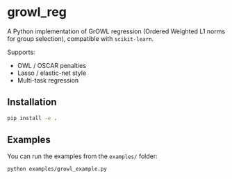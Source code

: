 # growl_reg

A Python implementation of GrOWL regression (Ordered Weighted L1 norms for group
selection), compatible with `scikit-learn`.

Supports:

- OWL / OSCAR penalties
- Lasso / elastic-net style
- Multi-task regression

## Installation

```bash
pip install -e .
```

## Examples

You can run the examples from the `examples/` folder:

```bash
python examples/growl_example.py
```
